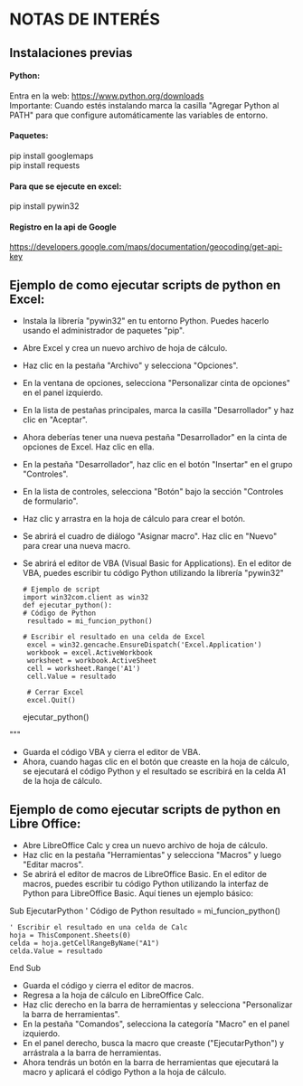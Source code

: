 # NOTAS DE INTERÉS

## Instalaciones previas  
#### Python:
Entra en la web: https://www.python.org/downloads  
Importante: Cuando estés instalando marca la casilla "Agregar Python al PATH" para que configure automáticamente las variables de entorno.  

#### Paquetes:  
pip install googlemaps  
pip install requests

#### Para que se ejecute en excel:  
pip install pywin32

#### Registro en la api de Google  
https://developers.google.com/maps/documentation/geocoding/get-api-key






## Ejemplo de como ejecutar scripts de python en Excel:  
- Instala la librería "pywin32" en tu entorno Python. Puedes hacerlo usando el administrador de paquetes "pip".  
- Abre Excel y crea un nuevo archivo de hoja de cálculo.
- Haz clic en la pestaña "Archivo" y selecciona "Opciones".
- En la ventana de opciones, selecciona "Personalizar cinta de opciones" en el panel izquierdo.
- En la lista de pestañas principales, marca la casilla "Desarrollador" y haz clic en "Aceptar".
- Ahora deberías tener una nueva pestaña "Desarrollador" en la cinta de opciones de Excel. Haz clic en ella.
- En la pestaña "Desarrollador", haz clic en el botón "Insertar" en el grupo "Controles".
- En la lista de controles, selecciona "Botón" bajo la sección "Controles de formulario".
- Haz clic y arrastra en la hoja de cálculo para crear el botón.
- Se abrirá el cuadro de diálogo "Asignar macro". Haz clic en "Nuevo" para crear una nueva macro.
- Se abrirá el editor de VBA (Visual Basic for Applications). En el editor de VBA, puedes escribir tu código Python utilizando la librería "pywin32"  


      # Ejemplo de script
      import win32com.client as win32
      def ejecutar_python():
      # Código de Python
       resultado = mi_funcion_python()

      # Escribir el resultado en una celda de Excel
       excel = win32.gencache.EnsureDispatch('Excel.Application')
       workbook = excel.ActiveWorkbook
       worksheet = workbook.ActiveSheet
       cell = worksheet.Range('A1')
       cell.Value = resultado

       # Cerrar Excel
       excel.Quit()

   ejecutar_python()


"""  

- Guarda el código VBA y cierra el editor de VBA.
- Ahora, cuando hagas clic en el botón que creaste en la hoja de cálculo, se ejecutará el código Python y el resultado se escribirá en la celda A1 de la hoja de cálculo.




## Ejemplo de como ejecutar scripts de python en Libre Office:  
  
- Abre LibreOffice Calc y crea un nuevo archivo de hoja de cálculo.
- Haz clic en la pestaña "Herramientas" y selecciona "Macros" y luego "Editar macros".
- Se abrirá el editor de macros de LibreOffice Basic. En el editor de macros, puedes escribir tu código Python utilizando la interfaz de Python para LibreOffice Basic. Aquí tienes un ejemplo básico:

Sub EjecutarPython
    ' Código de Python
    resultado = mi_funcion_python()

    ' Escribir el resultado en una celda de Calc
    hoja = ThisComponent.Sheets(0)
    celda = hoja.getCellRangeByName("A1")
    celda.Value = resultado
End Sub

- Guarda el código y cierra el editor de macros.
- Regresa a la hoja de cálculo en LibreOffice Calc.
- Haz clic derecho en la barra de herramientas y selecciona "Personalizar la barra de herramientas".
- En la pestaña "Comandos", selecciona la categoría "Macro" en el panel izquierdo.
- En el panel derecho, busca la macro que creaste ("EjecutarPython") y arrástrala a la barra de herramientas.
- Ahora tendrás un botón en la barra de herramientas que ejecutará la macro y aplicará el código Python a la hoja de cálculo.
